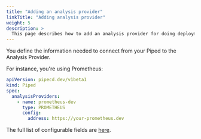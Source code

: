 ```yaml
---
title: "Adding an analysis provider"
linkTitle: "Adding analysis provider"
weight: 5
description: >
  This page describes how to add an analysis provider for doing deployment analysis.
---
```



You define the information needed to connect from your Piped to the Analysis Provider.

For instance, you're using Prometheus:

```yaml
apiVersion: pipecd.dev/v1beta1
kind: Piped
spec:
  analysisProviders:
    - name: prometheus-dev
      type: PROMETHEUS
      config:
        address: https://your-prometheus.dev
```

The full list of configurable fields are [here](/docs/operator-manual/piped/configuration-reference/#analysisprovider).

